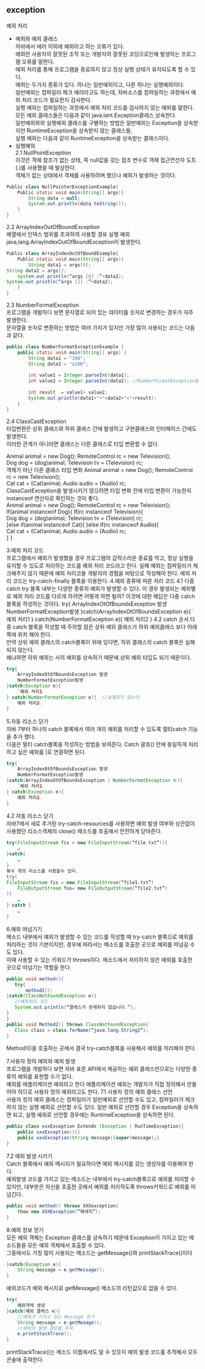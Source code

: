 ## exception
예외 처리  
- 예외와 예외 클래스  
자바에서 에러 이외에 예외라고 하는 오류가 있다.  
예외란 사용자의 잘못된 조작 또는 개발자의 잘못된 코딩으로인해 발생하는 프로그램 오류를 말한다.  
예외 처리를 통해 프로그램을 종료하지 않고 정상 실행 상태가 유지되도록 할 수 있다.  
예외는 두가지 종류가 있다. 하나는 일반예외이고, 다른 하나는 실행예외이다.  
일반예외는 컴파일러 체크 예러라고도 하는데, 자바소스를 컴파일하는 과정에서 예외 처리 코드가 필요한지 검사한다.  
실행 예외는 컴파일하는 과정에서 예외 처리 코드를 검사하지 않는 예외를 말한다.  
모든 예외 클래스들은 다음과 같이 java.lant.Exception클래스 상속한다.  
일반예외와와 실행예외 클래스를 구별하는 방법은 일반예외는 Exception을 상속받지만 RuntimeException을 상속받지 않는 클래스들,   
실행 예외는 다음과 같이 RuntimeException을 상속받는 클래스이다.  
- 실행예외  
2.1 NullPointException  
이것은 객체 참조가 없는 상태, 즉 null값을 갖는 참조 변수로 객체 접근연산자 도트(.)를 사용했을 때 발상한다.  
객체가 없는 상태에서 객체를 사용하려며 했으나 예외가 발생하는 것이다.  
```java
Public class NullPointerExceptionExample{
	Public static void main(String[] args){
		String data = null;
		System.out.println(data.toString());
	}
}
```
2.2 ArrayIndexOutOfBoundException  
배열에서 인덱스 범위를 초과하여 사용할 경유 실행 예외 java,lang.ArrayIndexOutOfBoundException이 발생한다.  
```java
Public class ArrayIndexOutOfBoundExample{
	Public static void main(String[] args){ 
		String data1 = args[0];
String data2 = args[2;
	System.out.println(“args [0] :”+data1);
System.out.println(“args [1] :”+data2);
	}
}
```
2.3 NumberFormatException  
프로그램을 개발하다 보면 문자열로 되어 있는 데이터를 숫자로 변경하는 경우가 자주 발생한다.  
문자열을 숫자로 변환하는 방법은 여러 가지가 있지만 가장 많이 사용되는 코드는 다음과 같다.  
```java
public class NumberFormatExceptionExample {
	public static void main(String[] args) {
		String data1 = "100";
		String data2 = "a100";
		
		int value1 = Integer.parseInt(data1);
		int value2 = Integer.parseInt(data2); //NumberFormatException발생
		
		int result  = value1+ value2;
		System.out.println(data1+"+"+data2+"="+result);
	}
}
```
2.4 ClassCastException  
타입변환은 상위 클래스와 하위 클래스 간에 발생하고 구현클래스와 인터페이스 간에도 발생한다.  
이러한 관계가 아니라면 클래스는 다른 클래스로 타입 변환할 수 없다.  

Animal animal = new Dog();		RemoteControl rc = new Television();  
Dog dog = (dog)animal;			Television tv = (Television) rc;  
객체가 아닌 다른 클래스 타입 변화
Animal animal = new Dog();		RemoteControl rc = new Television();  
Cat cat = (Cat)animal;			Audio audio = (Audio) rc;  
ClassCastException을 발생시키기 않으려면 타입 변화 전에 타입 변환이 가능한지 instanceof 연산자로 확인하는 것이 좋다.  
Animal animal = new Dog();		RemoteControl rc = new Television();  
If(animal instanceof Dog){		If(rc instanceof Television){  
	Dog dog = (dog)animal;			Television tv = (Television) rc;  
}else if(animal instanceof Cat){		}else if(rc instanceof Audio){  
	Cat cat = (Cat)animal;			Audio audio = (Audio) rc;  
}					}  
		

3.예외 처리 코드   
프로그램에서 예외가 발생했을 경우 프로그램의 갑작스러운 종료를 막고, 정상 실행을 유지할 수 있도로 처리하는 코드를 예외 처리 코드라고 한다.
실해 예외는 컴파일러가 체크해주지 않기 때문에 예외 처리코들 개발자의 경험을 바탕으로 작성해야 한다.
예외 처리 코드는 try-catch-finally 블록을 이용한다.
4.예외 종류에 따른 처리 코드 
4.1 다중 catch
try 블록 내부는 다양한 종류의 예외가 발생할 수 있다. 이 경우 발생되는 예외별로 예외 처리 코드를 다르게 하려면 어떻게 하면 될까? 이것에 대한 해답은 다중 catch 블록을 작성하는 것이다.
try{
	ArrayIndexOtOfBoundsException 발생
	NumberFormatException발생
}catch(ArrayIndexOtOfBoundsException e){
	`예외 처리1
} catch(NumberFormatException e){
	예외 처리2
}
4.2 catch 순서
다중 catch 블록을 작성할 때 주의할 점은 상위 예외 클래스가 하위 예외클래스 보다 아래쪽에 위치 해야 한다.  
만약 상위 예외 클래스의 catch블록이 위에 있다면, 하위 클래스의 catch 블록은 실해되지 않는다.  
왜냐하면 하위 예외는 사의 예외를 상속하기 때문에 상위 예외 타입도 되기 때문이다.  
```java
try{
	ArrayIndexOtOfBoundsException 발생
	NumberFormatException발생
}catch(Exception e){
	`예외 처리1
} catch(NumberFormatException e){  //실행되지 않는다
	예외 처리2
}
```
5.자동 리소스 닫기   
자바 7부터 하나의 catch 블록에서 여러 개의 예외를 처리할 수 있도록 멀티catch 기능을 추가 했다.  
다음은 멀티 catch블록을 작성하는 방법을 보여준다. Catch 괄호() 안에 동일하게 처리하고 싶은 예외를 |로 연결하면 된다.  
```java
try{
	ArrayIndexOtOfBoundsException 발생
	NumberFormatException발생
}catch(ArrayIndexOtOfBoundsException | NumberFormatException ㄷ){
	`예외 처리1
} catch(Exception e){  
	예외 처리2
}
```
4.2 자동 리소스 닫기  
자바7에서 새로 추가된 try-catch-resources를 사용하면 예외 발생 여부와 상관없이 사용했던 리소스객체의 close() 메소드를 호출해서 안전하게 닫아준다.  
```java
try(FileInputStream fis = new FileInputStream(“file.txt”)){
	…	
}catch{
	…
}
복수 개의 리소스를 사용할수 있다.
try(
FileInputStream fis = new FileInputStream(“file1.txt”)
	FileOutputStream fos= new FileOutputStream(“file2.txt”)
){
	…	
} catch {
	…
}
```
6.예외 떠넘기기  
 메소드 내부에서 예외가 발생할 수 있는 코드를 작성할 때 try-catch 블록으로 예외를 처리하는 것이 기본이지만, 경우에 따라서는 메소드를 호출한 곳으로 예외를 떠넘길 수도 있다.  
 이때 사용할 수 있는 키워드가 throws이다.  메소드에서 처리하지 않은 예외를 호출한 곳으로 떠넘기는 역할을 한다.  
 ```java
public void method(){
	try{
		method2();	
}catch(ClassNotFoundException e){
	//예외처리 코드
	System.out.println(“클래스가 존재하지 않습니다.”);
}
}
public void Method2() throws ClassNotFoundException{
	Class clazz = class.forName(“java.lang.String2”);
}
```
Method1()을 호출하는 곳에서 결국 try-catch블록을 사용해서 예외를 처리해야 한다.  
	
7.사용자 정의 예외와 예외 발생  
프로그램을 개발하다 보면 자바 표준 API에서 제공하는 예외 클래스만으로는 다양한 종류의 예외를 표현할 수가 없다.  
예외를 애플리케이션 예외라고 한다 애플리케이션 예외는 개발자가 직접 정의해서 만들어야 하므로 사용자 정의 예외라고도 한다. 
7.1 사용자 정의 예외 클래스 선언  
사용자 정의 예외 클래스는 컴파일러가 일반예외로 선언할 수도 있고, 컴파일러가 체크하지 않는 실행 예외로 선언할 수도 있다. 일반 예외로 선언할 경우 Exception을 상속하면 되고, 실행 예외로 선언할 경우에는  RuntimeException을 상속하면 된다.  
```java
public class xxxException Extends [Exception | RunTimeException]{  
	public xxxException(){}
	public xxxException(String message){super(message);}
}
```
7.2 예외 발생 시키기  
Catch 블록에서 예외 메시지가 필요하다면 예외 메시지를 갖는 생성자를 이용해야 한다.  
예외발생 코드를 가지고 있는 메소드는 내부에서 try-catch블록으로 예외를 처리할 수 있지만, 대부분은 자신을 호출한 곳에서 예외를 처리하도록 throws키워드로 예외를 떠넘긴다.  
```java
public void method() throws XXXexception{
	thow new XXXException(“메세지”);
} 
```
8.예외 정보 얻기  
모든 예외 객체는 Exception 클래스를 상속하기 때문에 Exception이 가지고 있는 메소드들을 모든 예외 객체에서 호출할 수 있다.  
그중에서도 가장 많이 사용되는 메소드는 getMessage()와 printStackTrace()이다  
```java
}catch(Exception e){
	String message = e.getMessage();
}
```
예외코드가 예외 메시지로 getMessage() 메소드의 리턴값으로 없을 수 있다.  
```java
try{
	예외객체 생성
}catch(예외 클래스 e){
	//예외가 가지고 있는 Message 얻기
	String message = e.getMeaage();
	//예외의 발생 결로를 추척
	e.printStackTrace();
}
```
printStackTrace()는 메소드 이름에서도 알 수 있듯이 예외 발생 코드를 추적해서 모두 콘솔에 출력한다.  
